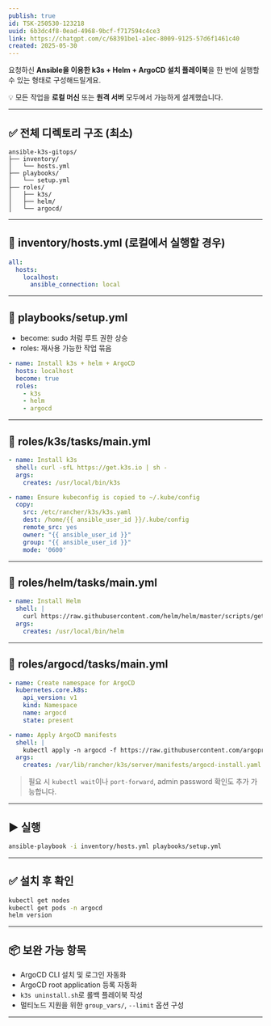 ```yaml
---
publish: true
id: TSK-250530-123218
uuid: 6b3dc4f8-0ead-4968-9bcf-f717594c4ce3
link: https://chatgpt.com/c/68391be1-a1ec-8009-9125-57d6f1461c40
created: 2025-05-30
---
```


 요청하신 **Ansible을 이용한 k3s + Helm + ArgoCD 설치 플레이북**을 한 번에 실행할 수 있는 형태로 구성해드릴게요.

💡 모든 작업을 **로컬 머신** 또는 **원격 서버** 모두에서 가능하게 설계했습니다.

---

## ✅ 전체 디렉토리 구조 (최소)

```
ansible-k3s-gitops/
├── inventory/
│   └── hosts.yml
├── playbooks/
│   └── setup.yml
├── roles/
│   ├── k3s/
│   ├── helm/
│   └── argocd/
```

---

## 📄 inventory/hosts.yml (로컬에서 실행할 경우)

```yaml
all:
  hosts:
    localhost:
      ansible_connection: local
```

---

## 📄 playbooks/setup.yml

- become: sudo 처럼 루트 권한 상승
- roles: 재사용 가능한 작업 묶음

```yaml
- name: Install k3s + helm + ArgoCD
  hosts: localhost
  become: true
  roles:
    - k3s
    - helm
    - argocd
```

---

## 📄 roles/k3s/tasks/main.yml

```yaml
- name: Install k3s
  shell: curl -sfL https://get.k3s.io | sh -
  args:
    creates: /usr/local/bin/k3s

- name: Ensure kubeconfig is copied to ~/.kube/config
  copy:
    src: /etc/rancher/k3s/k3s.yaml
    dest: /home/{{ ansible_user_id }}/.kube/config
    remote_src: yes
    owner: "{{ ansible_user_id }}"
    group: "{{ ansible_user_id }}"
    mode: '0600'
```

---

## 📄 roles/helm/tasks/main.yml

```yaml
- name: Install Helm
  shell: |
    curl https://raw.githubusercontent.com/helm/helm/master/scripts/get-helm-3 | bash
  args:
    creates: /usr/local/bin/helm
```

---

## 📄 roles/argocd/tasks/main.yml

```yaml
- name: Create namespace for ArgoCD
  kubernetes.core.k8s:
    api_version: v1
    kind: Namespace
    name: argocd
    state: present

- name: Apply ArgoCD manifests
  shell: |
    kubectl apply -n argocd -f https://raw.githubusercontent.com/argoproj/argo-cd/stable/manifests/install.yaml
  args:
    creates: /var/lib/rancher/k3s/server/manifests/argocd-install.yaml
```

> 필요 시 `kubectl wait`이나 `port-forward`, admin password 확인도 추가 가능합니다.

---

## ▶️ 실행

```bash
ansible-playbook -i inventory/hosts.yml playbooks/setup.yml
```

---

## ✅ 설치 후 확인

```bash
kubectl get nodes
kubectl get pods -n argocd
helm version
```

---

## 📦 보완 가능 항목

- ArgoCD CLI 설치 및 로그인 자동화
- ArgoCD root application 등록 자동화
- `k3s uninstall.sh`로 롤백 플레이북 작성
- 멀티노드 지원을 위한 `group_vars/`, `--limit` 옵션 구성

---
